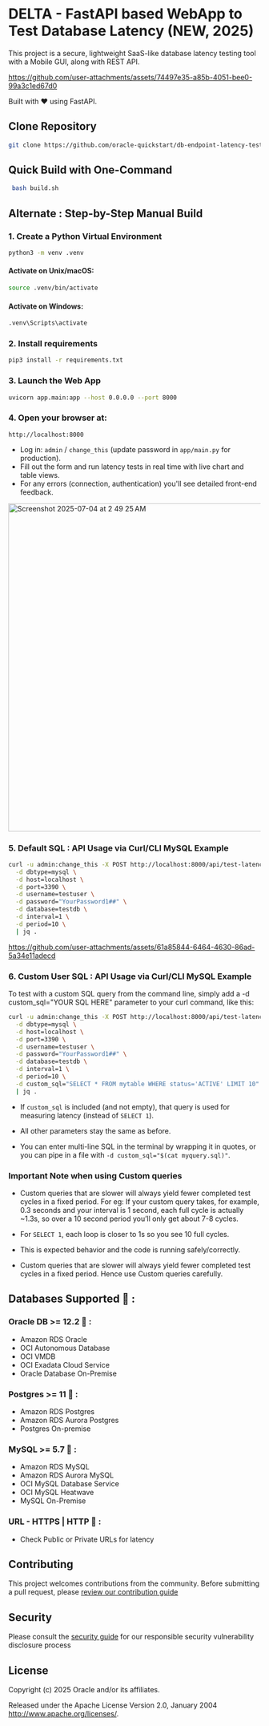 # DELTA - FastAPI based WebApp to Test Database Latency (NEW, 2025)

This project is a secure, lightweight SaaS-like database latency testing tool with a Mobile GUI, along with REST API.



https://github.com/user-attachments/assets/74497e35-a85b-4051-bee0-99a3c1ed67d0



Built with ❤️ using FastAPI.  


## Clone Repository ##
```bash
git clone https://github.com/oracle-quickstart/db-endpoint-latency-testing-ammeter.git && cd db-endpoint-latency-testing-ammeter/
```

## Quick Build with One-Command ##
```bash
 bash build.sh
```

## Alternate : Step-by-Step Manual Build ##

### 1. Create a Python Virtual Environment

```bash
python3 -m venv .venv
```

#### Activate on Unix/macOS:
```bash
source .venv/bin/activate
```

#### Activate on Windows:
```bash
.venv\Scripts\activate
```

### 2. Install requirements
```bash
pip3 install -r requirements.txt
```

### 3. Launch the Web App
```bash
uvicorn app.main:app --host 0.0.0.0 --port 8000
```
### 4. Open your browser at:
```
http://localhost:8000
```
- Log in: `admin` / `change_this` (update password in `app/main.py` for production).
- Fill out the form and run latency tests in real time with live chart and table views.
- For any errors (connection, authentication) you'll see detailed front-end feedback.
  
<img width="655" alt="Screenshot 2025-07-04 at 2 49 25 AM" src="https://github.com/user-attachments/assets/c15b53dc-e138-4448-9777-e980db4354f0" />


### 5. Default SQL : API Usage via Curl/CLI MySQL Example
```bash
curl -u admin:change_this -X POST http://localhost:8000/api/test-latency \
  -d dbtype=mysql \
  -d host=localhost \
  -d port=3390 \
  -d username=testuser \
  -d password="YourPassword1##" \
  -d database=testdb \
  -d interval=1 \
  -d period=10 \
  | jq .
```


https://github.com/user-attachments/assets/61a85844-6464-4630-86ad-5a34e11adecd



### 6. Custom User SQL : API Usage via Curl/CLI MySQL Example

To test with a custom SQL query from the command line, simply add a -d custom_sql="YOUR SQL HERE" parameter to your curl command, like this:

```bash
curl -u admin:change_this -X POST http://localhost:8000/api/test-latency \
  -d dbtype=mysql \
  -d host=localhost \
  -d port=3390 \
  -d username=testuser \
  -d password="YourPassword1##" \
  -d database=testdb \
  -d interval=1 \
  -d period=10 \
  -d custom_sql="SELECT * FROM mytable WHERE status='ACTIVE' LIMIT 10" \
  | jq .
```

- If `custom_sql` is included (and not empty), that query is used for measuring latency (instead of `SELECT 1`).

- All other parameters stay the same as before.

- You can enter multi-line SQL in the terminal by wrapping it in quotes, or you can pipe in a file with `-d custom_sql="$(cat myquery.sql)"`.

### Important Note when using Custom queries ###
- Custom queries that are slower will always yield fewer completed test cycles in a fixed period. For eg: If your custom query takes, for example, 0.3 seconds and your interval is 1 second, each full cycle is actually ~1.3s, so over a 10 second period you’ll only get about 7-8 cycles.
  
- For `SELECT 1`, each loop is closer to 1s so you see 10 full cycles.
  
- This is expected behavior and the code is running safely/correctly.
  
- Custom queries that are slower will always yield fewer completed test cycles in a fixed period. Hence use Custom queries carefully.

## Databases Supported 🔌 :

### Oracle DB >= 12.2 📌  : 
- Amazon RDS Oracle
- OCI Autonomous Database
- OCI VMDB
- OCI Exadata Cloud Service
- Oracle Database On-Premise

### Postgres >= 11 📌 :
- Amazon RDS Postgres
- Amazon RDS Aurora Postgres
- Postgres On-premise 

### MySQL >= 5.7 📌  : 
- Amazon RDS MySQL
- Amazon RDS Aurora MySQL
- OCI MySQL Database Service
- OCI MySQL Heatwave
- MySQL On-Premise

### URL - HTTPS | HTTP 📌 :
- Check Public or Private URLs for latency

## Contributing

This project welcomes contributions from the community. Before submitting a pull request, please [review our contribution guide](./CONTRIBUTING.md)

## Security

Please consult the [security guide](./SECURITY.md) for our responsible security vulnerability disclosure process

## License

Copyright (c) 2025 Oracle and/or its affiliates.

Released under the Apache License Version 2.0, January 2004
<http://www.apache.org/licenses/>.
